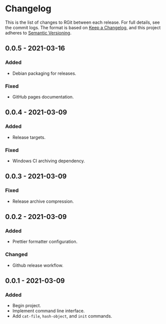 # Changelog

This is the list of changes to RGit between each release. For full details, see
the commit logs. The format is based on
[Keep a Changelog](https://keepachangelog.com/en/1.0.0/), and this project
adheres to [Semantic Versioning](https://semver.org/spec/v2.0.0.html).

## 0.0.5 - 2021-03-16

### Added

- Debian packaging for releases.

### Fixed

- GitHub pages documentation.

## 0.0.4 - 2021-03-09

### Added

- Release targets.

### Fixed

- Windows CI archiving dependency.

## 0.0.3 - 2021-03-09

### Fixed

- Release archive compression.

## 0.0.2 - 2021-03-09

### Added

- Prettier formatter configuration.

### Changed

- Github release workflow.

## 0.0.1 - 2021-03-09

### Added

- Begin project.
- Implement command line interface.
- Add `cat-file`, `hash-object`, and `init` commands.

